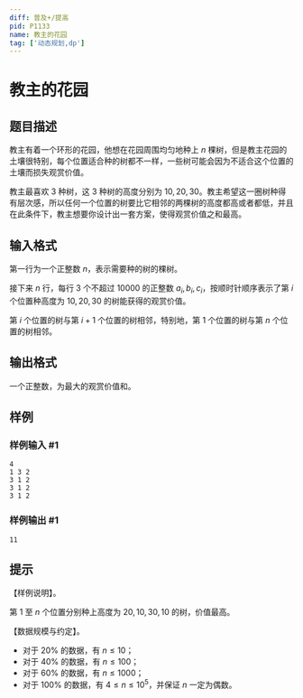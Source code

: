 ```yaml
---
diff: 普及+/提高
pid: P1133
name: 教主的花园
tag: ['动态规划,dp']
---
```

# 教主的花园
## 题目描述

教主有着一个环形的花园，他想在花园周围均匀地种上 $n$ 棵树，但是教主花园的土壤很特别，每个位置适合种的树都不一样，一些树可能会因为不适合这个位置的土壤而损失观赏价值。

教主最喜欢 $3$ 种树，这 $3$ 种树的高度分别为 $10,20,30$。教主希望这一圈树种得有层次感，所以任何一个位置的树要比它相邻的两棵树的高度都高或者都低，并且在此条件下，教主想要你设计出一套方案，使得观赏价值之和最高。
## 输入格式

第一行为一个正整数 $n$，表示需要种的树的棵树。

接下来 $n$ 行，每行 $3$ 个不超过 $10000$ 的正整数 $a_i,b_i,c_i$，按顺时针顺序表示了第 $i$ 个位置种高度为 $10,20,30$ 的树能获得的观赏价值。

第 $i$ 个位置的树与第 $i+1$ 个位置的树相邻，特别地，第 $1$ 个位置的树与第 $n$ 个位置的树相邻。
## 输出格式

一个正整数，为最大的观赏价值和。

## 样例

### 样例输入 #1
```
4 
1 3 2 
3 1 2 
3 1 2 
3 1 2

```
### 样例输出 #1
```
11
```
## 提示

【样例说明】。

第 $1$ 至 $n$ 个位置分别种上高度为 $20,10,30,10$ 的树，价值最高。

【数据规模与约定】。

- 对于 $20\%$ 的数据，有 $n\le 10$；
- 对于 $40\%$ 的数据，有 $n\le 100$； 
- 对于 $60\%$ 的数据，有 $n\le 1000$；
- 对于 $100\%$ 的数据，有 $4\le n\le 10^5$，并保证 $n$ 一定为偶数。
